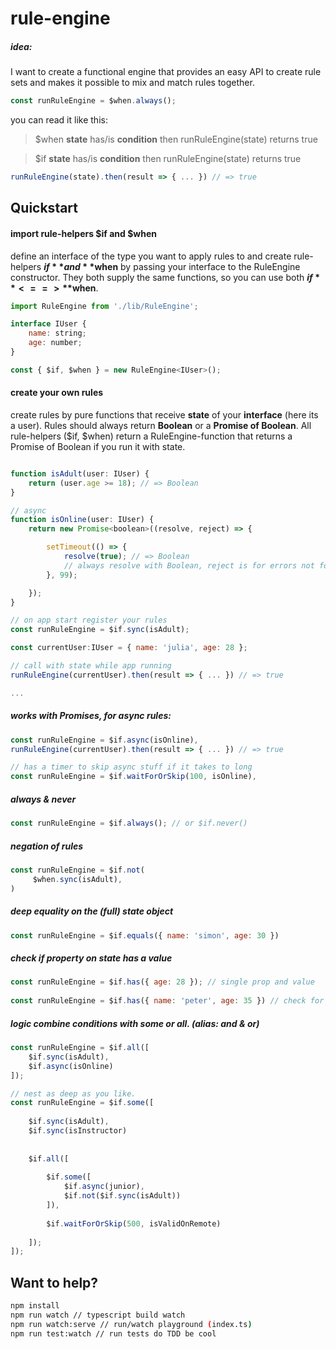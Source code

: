 # rule-engine

##### idea: 
I want to create a functional engine that provides an easy API to create rule sets and makes it possible to mix and match rules together.

```javascript
const runRuleEngine = $when.always();
```
you can read it like this: 

> $when **state** has/is **condition** then runRuleEngine(state) returns true


> $if **state** has/is **condition** then runRuleEngine(state) returns true

```javascript
runRuleEngine(state).then(result => { ... }) // => true
```



## Quickstart


#### import rule-helpers $if and $when
define an interface of the type you want to apply rules to and create rule-helpers **$if** and **$when** by passing your interface to the RuleEngine constructor. They both supply the same functions, so you can use both **$if** <==> **$when**.
```javascript
import RuleEngine from './lib/RuleEngine';

interface IUser {
    name: string;
    age: number;
}

const { $if, $when } = new RuleEngine<IUser>();

```
#### create your own rules 
create rules by pure functions that receive **state** of your **interface** (here its a user). 
Rules should always return **Boolean** or a **Promise of Boolean**. 
All rule-helpers ($if, $when) return a RuleEngine-function that returns a Promise of Boolean if you run it with state.
```javascript

function isAdult(user: IUser) {
    return (user.age >= 18); // => Boolean
}

// async 
function isOnline(user: IUser) {
    return new Promise<boolean>((resolve, reject) => {

        setTimeout(() => {
            resolve(true); // => Boolean
            // always resolve with Boolean, reject is for errors not for values!
        }, 99);

    });
}

// on app start register your rules 
const runRuleEngine = $if.sync(isAdult);

const currentUser:IUser = { name: 'julia', age: 28 };

// call with state while app running
runRuleEngine(currentUser).then(result => { ... }) // => true

...

```
##### works with Promises, for **async** rules:
```javascript
const runRuleEngine = $if.async(isOnline), 
runRuleEngine(currentUser).then(result => { ... }) // => true

// has a timer to skip async stuff if it takes to long 
const runRuleEngine = $if.waitForOrSkip(100, isOnline), 
```
##### always & never
```javascript
const runRuleEngine = $if.always(); // or $if.never()
```
##### negation of rules
```javascript
const runRuleEngine = $if.not(
     $when.sync(isAdult),
)
```
##### deep equality on the (full) state object
```javascript
const runRuleEngine = $if.equals({ name: 'simon', age: 30 })
```
##### check if property on state has a value
```javascript
const runRuleEngine = $if.has({ age: 28 }); // single prop and value
        
const runRuleEngine = $if.has({ name: 'peter', age: 35 }) // check for multiple  

```
##### logic combine conditions with **some** or **all**. (alias: **and** & **or**)
```javascript
const runRuleEngine = $if.all([ 
    $if.sync(isAdult),
    $if.async(isOnline)
]);

// nest as deep as you like.
const runRuleEngine = $if.some([ 
    
    $if.sync(isAdult),
    $if.sync(isInstructor)
    
    
    $if.all([ 
    
        $if.some([
            $if.async(junior),
            $if.not($if.sync(isAdult))
        ]),
        
        $if.waitForOrSkip(500, isValidOnRemote)
        
    ]);
]);

```

## Want to help?
```sh
npm install
npm run watch // typescript build watch
npm run watch:serve // run/watch playground (index.ts)
npm run test:watch // run tests do TDD be cool 
```
